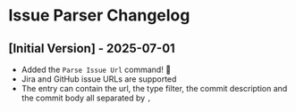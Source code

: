 # Issue Parser Changelog

## [Initial Version] - 2025-07-01

- Added the `Parse Issue Url` command! 🎉
- Jira and GitHub issue URLs are supported
- The entry can contain the url, the type filter, the commit description and the commit body all separated by `,`
